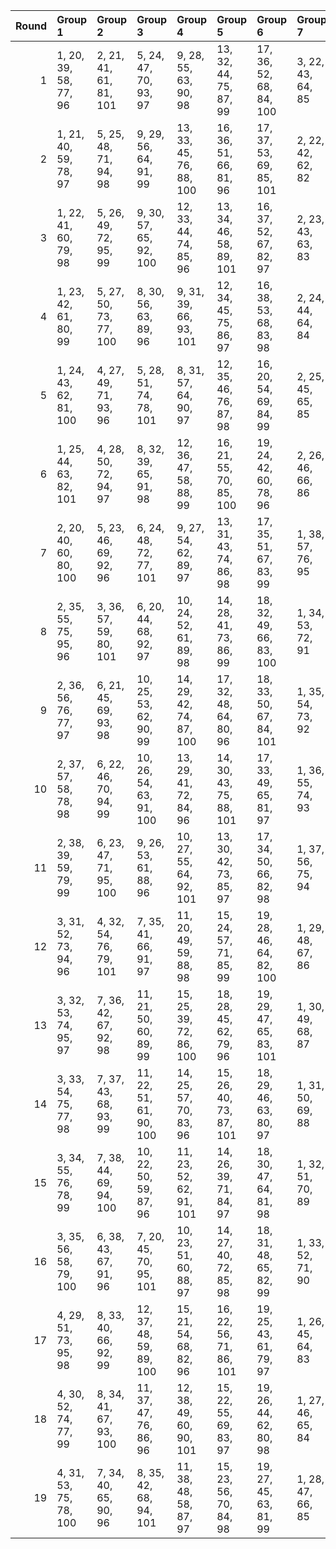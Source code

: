 |   Round | Group 1                | Group 2                | Group 3                 | Group 4                 | Group 5                 | Group 6                 | Group 7           | Group 8           | Group 9           | Group 10          | Group 11          | Group 12           | Group 13           | Group 14           | Group 15           | Group 16           | Group 17           | Group 18           | Group 19           |
|--------:|:-----------------------|:-----------------------|:------------------------|:------------------------|:------------------------|:------------------------|:------------------|:------------------|:------------------|:------------------|:------------------|:-------------------|:-------------------|:-------------------|:-------------------|:-------------------|:-------------------|:-------------------|:-------------------|
|       1 | 1, 20, 39, 58, 77, 96  | 2, 21, 41, 61, 81, 101 | 5, 24, 47, 70, 93, 97   | 9, 28, 55, 63, 90, 98   | 13, 32, 44, 75, 87, 99  | 17, 36, 52, 68, 84, 100 | 3, 22, 43, 64, 85 | 4, 23, 45, 67, 89 | 6, 25, 49, 73, 78 | 7, 26, 51, 76, 82 | 8, 27, 53, 60, 86 | 10, 29, 57, 66, 94 | 11, 30, 40, 69, 79 | 12, 31, 42, 72, 83 | 14, 33, 46, 59, 91 | 15, 34, 48, 62, 95 | 16, 35, 50, 65, 80 | 18, 37, 54, 71, 88 | 19, 38, 56, 74, 92 |
|       2 | 1, 21, 40, 59, 78, 97  | 5, 25, 48, 71, 94, 98  | 9, 29, 56, 64, 91, 99   | 13, 33, 45, 76, 88, 100 | 16, 36, 51, 66, 81, 96  | 17, 37, 53, 69, 85, 101 | 2, 22, 42, 62, 82 | 3, 23, 44, 65, 86 | 4, 24, 46, 68, 90 | 6, 26, 50, 74, 79 | 7, 27, 52, 58, 83 | 8, 28, 54, 61, 87  | 10, 30, 39, 67, 95 | 11, 31, 41, 70, 80 | 12, 32, 43, 73, 84 | 14, 34, 47, 60, 92 | 15, 35, 49, 63, 77 | 18, 38, 55, 72, 89 | 19, 20, 57, 75, 93 |
|       3 | 1, 22, 41, 60, 79, 98  | 5, 26, 49, 72, 95, 99  | 9, 30, 57, 65, 92, 100  | 12, 33, 44, 74, 85, 96  | 13, 34, 46, 58, 89, 101 | 16, 37, 52, 67, 82, 97  | 2, 23, 43, 63, 83 | 3, 24, 45, 66, 87 | 4, 25, 47, 69, 91 | 6, 27, 51, 75, 80 | 7, 28, 53, 59, 84 | 8, 29, 55, 62, 88  | 10, 31, 40, 68, 77 | 11, 32, 42, 71, 81 | 14, 35, 48, 61, 93 | 15, 36, 50, 64, 78 | 17, 38, 54, 70, 86 | 18, 20, 56, 73, 90 | 19, 21, 39, 76, 94 |
|       4 | 1, 23, 42, 61, 80, 99  | 5, 27, 50, 73, 77, 100 | 8, 30, 56, 63, 89, 96   | 9, 31, 39, 66, 93, 101  | 12, 34, 45, 75, 86, 97  | 16, 38, 53, 68, 83, 98  | 2, 24, 44, 64, 84 | 3, 25, 46, 67, 88 | 4, 26, 48, 70, 92 | 6, 28, 52, 76, 81 | 7, 29, 54, 60, 85 | 10, 32, 41, 69, 78 | 11, 33, 43, 72, 82 | 13, 35, 47, 59, 90 | 14, 36, 49, 62, 94 | 15, 37, 51, 65, 79 | 17, 20, 55, 71, 87 | 18, 21, 57, 74, 91 | 19, 22, 40, 58, 95 |
|       5 | 1, 24, 43, 62, 81, 100 | 4, 27, 49, 71, 93, 96  | 5, 28, 51, 74, 78, 101  | 8, 31, 57, 64, 90, 97   | 12, 35, 46, 76, 87, 98  | 16, 20, 54, 69, 84, 99  | 2, 25, 45, 65, 85 | 3, 26, 47, 68, 89 | 6, 29, 53, 58, 82 | 7, 30, 55, 61, 86 | 9, 32, 40, 67, 94 | 10, 33, 42, 70, 79 | 11, 34, 44, 73, 83 | 13, 36, 48, 60, 91 | 14, 37, 50, 63, 95 | 15, 38, 52, 66, 80 | 17, 21, 56, 72, 88 | 18, 22, 39, 75, 92 | 19, 23, 41, 59, 77 |
|       6 | 1, 25, 44, 63, 82, 101 | 4, 28, 50, 72, 94, 97  | 8, 32, 39, 65, 91, 98   | 12, 36, 47, 58, 88, 99  | 16, 21, 55, 70, 85, 100 | 19, 24, 42, 60, 78, 96  | 2, 26, 46, 66, 86 | 3, 27, 48, 69, 90 | 5, 29, 52, 75, 79 | 6, 30, 54, 59, 83 | 7, 31, 56, 62, 87 | 9, 33, 41, 68, 95  | 10, 34, 43, 71, 80 | 11, 35, 45, 74, 84 | 13, 37, 49, 61, 92 | 14, 38, 51, 64, 77 | 15, 20, 53, 67, 81 | 17, 22, 57, 73, 89 | 18, 23, 40, 76, 93 |
|       7 | 2, 20, 40, 60, 80, 100 | 5, 23, 46, 69, 92, 96  | 6, 24, 48, 72, 77, 101  | 9, 27, 54, 62, 89, 97   | 13, 31, 43, 74, 86, 98  | 17, 35, 51, 67, 83, 99  | 1, 38, 57, 76, 95 | 3, 21, 42, 63, 84 | 4, 22, 44, 66, 88 | 7, 25, 50, 75, 81 | 8, 26, 52, 59, 85 | 10, 28, 56, 65, 93 | 11, 29, 39, 68, 78 | 12, 30, 41, 71, 82 | 14, 32, 45, 58, 90 | 15, 33, 47, 61, 94 | 16, 34, 49, 64, 79 | 18, 36, 53, 70, 87 | 19, 37, 55, 73, 91 |
|       8 | 2, 35, 55, 75, 95, 96  | 3, 36, 57, 59, 80, 101 | 6, 20, 44, 68, 92, 97   | 10, 24, 52, 61, 89, 98  | 14, 28, 41, 73, 86, 99  | 18, 32, 49, 66, 83, 100 | 1, 34, 53, 72, 91 | 4, 37, 40, 62, 84 | 5, 38, 42, 65, 88 | 7, 21, 46, 71, 77 | 8, 22, 48, 74, 81 | 9, 23, 50, 58, 85  | 11, 25, 54, 64, 93 | 12, 26, 56, 67, 78 | 13, 27, 39, 70, 82 | 15, 29, 43, 76, 90 | 16, 30, 45, 60, 94 | 17, 31, 47, 63, 79 | 19, 33, 51, 69, 87 |
|       9 | 2, 36, 56, 76, 77, 97  | 6, 21, 45, 69, 93, 98  | 10, 25, 53, 62, 90, 99  | 14, 29, 42, 74, 87, 100 | 17, 32, 48, 64, 80, 96  | 18, 33, 50, 67, 84, 101 | 1, 35, 54, 73, 92 | 3, 37, 39, 60, 81 | 4, 38, 41, 63, 85 | 5, 20, 43, 66, 89 | 7, 22, 47, 72, 78 | 8, 23, 49, 75, 82  | 9, 24, 51, 59, 86  | 11, 26, 55, 65, 94 | 12, 27, 57, 68, 79 | 13, 28, 40, 71, 83 | 15, 30, 44, 58, 91 | 16, 31, 46, 61, 95 | 19, 34, 52, 70, 88 |
|      10 | 2, 37, 57, 58, 78, 98  | 6, 22, 46, 70, 94, 99  | 10, 26, 54, 63, 91, 100 | 13, 29, 41, 72, 84, 96  | 14, 30, 43, 75, 88, 101 | 17, 33, 49, 65, 81, 97  | 1, 36, 55, 74, 93 | 3, 38, 40, 61, 82 | 4, 20, 42, 64, 86 | 5, 21, 44, 67, 90 | 7, 23, 48, 73, 79 | 8, 24, 50, 76, 83  | 9, 25, 52, 60, 87  | 11, 27, 56, 66, 95 | 12, 28, 39, 69, 80 | 15, 31, 45, 59, 92 | 16, 32, 47, 62, 77 | 18, 34, 51, 68, 85 | 19, 35, 53, 71, 89 |
|      11 | 2, 38, 39, 59, 79, 99  | 6, 23, 47, 71, 95, 100 | 9, 26, 53, 61, 88, 96   | 10, 27, 55, 64, 92, 101 | 13, 30, 42, 73, 85, 97  | 17, 34, 50, 66, 82, 98  | 1, 37, 56, 75, 94 | 3, 20, 41, 62, 83 | 4, 21, 43, 65, 87 | 5, 22, 45, 68, 91 | 7, 24, 49, 74, 80 | 8, 25, 51, 58, 84  | 11, 28, 57, 67, 77 | 12, 29, 40, 70, 81 | 14, 31, 44, 76, 89 | 15, 32, 46, 60, 93 | 16, 33, 48, 63, 78 | 18, 35, 52, 69, 86 | 19, 36, 54, 72, 90 |
|      12 | 3, 31, 52, 73, 94, 96  | 4, 32, 54, 76, 79, 101 | 7, 35, 41, 66, 91, 97   | 11, 20, 49, 59, 88, 98  | 15, 24, 57, 71, 85, 99  | 19, 28, 46, 64, 82, 100 | 1, 29, 48, 67, 86 | 2, 30, 50, 70, 90 | 5, 33, 56, 60, 83 | 6, 34, 39, 63, 87 | 8, 36, 43, 69, 95 | 9, 37, 45, 72, 80  | 10, 38, 47, 75, 84 | 12, 21, 51, 62, 92 | 13, 22, 53, 65, 77 | 14, 23, 55, 68, 81 | 16, 25, 40, 74, 89 | 17, 26, 42, 58, 93 | 18, 27, 44, 61, 78 |
|      13 | 3, 32, 53, 74, 95, 97  | 7, 36, 42, 67, 92, 98  | 11, 21, 50, 60, 89, 99  | 15, 25, 39, 72, 86, 100 | 18, 28, 45, 62, 79, 96  | 19, 29, 47, 65, 83, 101 | 1, 30, 49, 68, 87 | 2, 31, 51, 71, 91 | 4, 33, 55, 58, 80 | 5, 34, 57, 61, 84 | 6, 35, 40, 64, 88 | 8, 37, 44, 70, 77  | 9, 38, 46, 73, 81  | 10, 20, 48, 76, 85 | 12, 22, 52, 63, 93 | 13, 23, 54, 66, 78 | 14, 24, 56, 69, 82 | 16, 26, 41, 75, 90 | 17, 27, 43, 59, 94 |
|      14 | 3, 33, 54, 75, 77, 98  | 7, 37, 43, 68, 93, 99  | 11, 22, 51, 61, 90, 100 | 14, 25, 57, 70, 83, 96  | 15, 26, 40, 73, 87, 101 | 18, 29, 46, 63, 80, 97  | 1, 31, 50, 69, 88 | 2, 32, 52, 72, 92 | 4, 34, 56, 59, 81 | 5, 35, 39, 62, 85 | 6, 36, 41, 65, 89 | 8, 38, 45, 71, 78  | 9, 20, 47, 74, 82  | 10, 21, 49, 58, 86 | 12, 23, 53, 64, 94 | 13, 24, 55, 67, 79 | 16, 27, 42, 76, 91 | 17, 28, 44, 60, 95 | 19, 30, 48, 66, 84 |
|      15 | 3, 34, 55, 76, 78, 99  | 7, 38, 44, 69, 94, 100 | 10, 22, 50, 59, 87, 96  | 11, 23, 52, 62, 91, 101 | 14, 26, 39, 71, 84, 97  | 18, 30, 47, 64, 81, 98  | 1, 32, 51, 70, 89 | 2, 33, 53, 73, 93 | 4, 35, 57, 60, 82 | 5, 36, 40, 63, 86 | 6, 37, 42, 66, 90 | 8, 20, 46, 72, 79  | 9, 21, 48, 75, 83  | 12, 24, 54, 65, 95 | 13, 25, 56, 68, 80 | 15, 27, 41, 74, 88 | 16, 28, 43, 58, 92 | 17, 29, 45, 61, 77 | 19, 31, 49, 67, 85 |
|      16 | 3, 35, 56, 58, 79, 100 | 6, 38, 43, 67, 91, 96  | 7, 20, 45, 70, 95, 101  | 10, 23, 51, 60, 88, 97  | 14, 27, 40, 72, 85, 98  | 18, 31, 48, 65, 82, 99  | 1, 33, 52, 71, 90 | 2, 34, 54, 74, 94 | 4, 36, 39, 61, 83 | 5, 37, 41, 64, 87 | 8, 21, 47, 73, 80 | 9, 22, 49, 76, 84  | 11, 24, 53, 63, 92 | 12, 25, 55, 66, 77 | 13, 26, 57, 69, 81 | 15, 28, 42, 75, 89 | 16, 29, 44, 59, 93 | 17, 30, 46, 62, 78 | 19, 32, 50, 68, 86 |
|      17 | 4, 29, 51, 73, 95, 98  | 8, 33, 40, 66, 92, 99  | 12, 37, 48, 59, 89, 100 | 15, 21, 54, 68, 82, 96  | 16, 22, 56, 71, 86, 101 | 19, 25, 43, 61, 79, 97  | 1, 26, 45, 64, 83 | 2, 27, 47, 67, 87 | 3, 28, 49, 70, 91 | 5, 30, 53, 76, 80 | 6, 31, 55, 60, 84 | 7, 32, 57, 63, 88  | 9, 34, 42, 69, 77  | 10, 35, 44, 72, 81 | 11, 36, 46, 75, 85 | 13, 38, 50, 62, 93 | 14, 20, 52, 65, 78 | 17, 23, 39, 74, 90 | 18, 24, 41, 58, 94 |
|      18 | 4, 30, 52, 74, 77, 99  | 8, 34, 41, 67, 93, 100 | 11, 37, 47, 76, 86, 96  | 12, 38, 49, 60, 90, 101 | 15, 22, 55, 69, 83, 97  | 19, 26, 44, 62, 80, 98  | 1, 27, 46, 65, 84 | 2, 28, 48, 68, 88 | 3, 29, 50, 71, 92 | 5, 31, 54, 58, 81 | 6, 32, 56, 61, 85 | 7, 33, 39, 64, 89  | 9, 35, 43, 70, 78  | 10, 36, 45, 73, 82 | 13, 20, 51, 63, 94 | 14, 21, 53, 66, 79 | 16, 23, 57, 72, 87 | 17, 24, 40, 75, 91 | 18, 25, 42, 59, 95 |
|      19 | 4, 31, 53, 75, 78, 100 | 7, 34, 40, 65, 90, 96  | 8, 35, 42, 68, 94, 101  | 11, 38, 48, 58, 87, 97  | 15, 23, 56, 70, 84, 98  | 19, 27, 45, 63, 81, 99  | 1, 28, 47, 66, 85 | 2, 29, 49, 69, 89 | 3, 30, 51, 72, 93 | 5, 32, 55, 59, 82 | 6, 33, 57, 62, 86 | 9, 36, 44, 71, 79  | 10, 37, 46, 74, 83 | 12, 20, 50, 61, 91 | 13, 21, 52, 64, 95 | 14, 22, 54, 67, 80 | 16, 24, 39, 73, 88 | 17, 25, 41, 76, 92 | 18, 26, 43, 60, 77 |